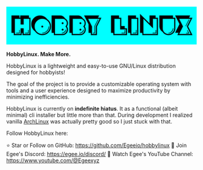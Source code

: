 ![HobbyLinux](https://github.com/Egeeio/hobbylinux/blob/main/.github/HobbyLinuxLogofaceSmol.png)

**HobbyLinux. Make More.**

HobbyLinux is a lightweight and easy-to-use GNU/Linux distribution designed for hobbyists!

The goal of the project is to provide a customizable operating system with tools and a user experience designed to maximize productivity by minimizing inefficiencies.

HobbyLinux is currently on **indefinite hiatus**. It as a functional (albeit minimal) cli installer but little more than that. During development I realized vanilla [ArchLinux](https://archlinux.org) was actually pretty good so I just stuck with that.

Follow HobbyLinux here:

⭐ Star or Follow on GitHub: https://github.com/Egeeio/hobbylinux
📯 Join Egee's Discord: https://egee.io/discord/
👀 Watch Egee's YouTube Channel: https://www.youtube.com/@Egeexyz
